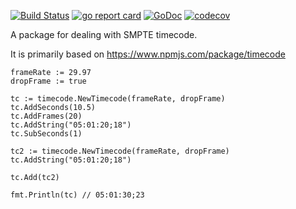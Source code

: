 [![Build Status](https://github.com/agorman/go-timecode/workflows/go-timecode-ci/badge.svg)](https://github.com/agorman/go-timecode/actions)
[![go report card](https://goreportcard.com/badge/github.com/agorman/go-timecode "go report card")](https://goreportcard.com/report/github.com/agorman/go-timecode)
[![GoDoc](https://godoc.org/github.com/agorman/go-timecode?status.svg)](https://godoc.org/github.com/agorman/go-timecode)
[![codecov](https://codecov.io/gh/agorman/go-timecode/branch/master/graph/badge.svg)](https://codecov.io/gh/agorman/go-timecode)

A package for dealing with SMPTE timecode.

It is primarily based on https://www.npmjs.com/package/timecode

```
frameRate := 29.97
dropFrame := true

tc := timecode.NewTimecode(frameRate, dropFrame)
tc.AddSeconds(10.5)
tc.AddFrames(20)
tc.AddString("05:01:20;18")
tc.SubSeconds(1)

tc2 := timecode.NewTimecode(frameRate, dropFrame)
tc.AddString("05:01:20;18")

tc.Add(tc2)

fmt.Println(tc) // 05:01:30;23
```
